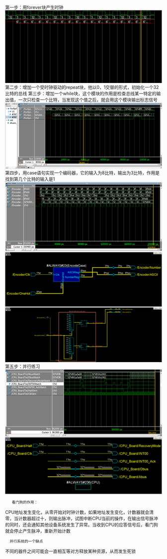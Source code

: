 第一步：用forever块产生时钟
![](https://github.com/lizejia2361/-/blob/main/Lab14/forever%E4%BA%A7%E7%94%9F%E6%97%B6%E9%92%9F.png)
第二步：增加一个受时钟驱动的repeat块，他以0，1交替的形式，初始化一个32比特的总线
第三步：增加一个while块，这个模块的作用是检查总线某一特定的输出值，一次只检查一个比特，当发现这个值之后，就会用这个模块输出标志信号
![](https://github.com/lizejia2361/-/blob/main/Lab14/forever_repeat_while%E5%9D%97.png)
第四步，用case语句实现一个编码器，它的输入为8比特，输出为3比特，作用是找到第几个比特的输入是1
![](https://github.com/lizejia2361/-/blob/main/Lab14/case%E7%BC%96%E7%A0%81%E5%99%A8%E6%B3%A2%E5%BD%A2.png)
![](https://github.com/lizejia2361/-/blob/main/Lab14/case%E7%BC%96%E7%A0%81%E5%99%A8%E7%94%B5%E8%B7%AF1.png)
![](https://github.com/lizejia2361/-/blob/main/Lab14/case%E7%BC%96%E7%A0%81%E5%99%A8%E7%94%B5%E8%B7%AF2.png)
第五步：并行练习
![](https://github.com/lizejia2361/-/blob/main/Lab14/%E5%B9%B6%E8%A1%8C%E6%B3%A2%E5%BD%A2.png)
![](https://github.com/lizejia2361/-/blob/main/Lab14/%E5%B9%B6%E8%A1%8C%E7%94%B5%E8%B7%AF.png)

       看门狗的作用：
CPU地址发生变化，从零开始对时钟计数，如果地址发生变化，计数器就会清零，当计数器超过十，则输出脉冲，试图中断CPU当前的操作，在输出信号脉冲的同时，还会通知其他设备系统发生了异常。当收到CPU的应答信号后，看门狗就会停止产生脉冲，重新开始计数

      并行系统的一个缺点
不同的器件之间可能会一直相互等对方释放某种资源，从而发生死锁
